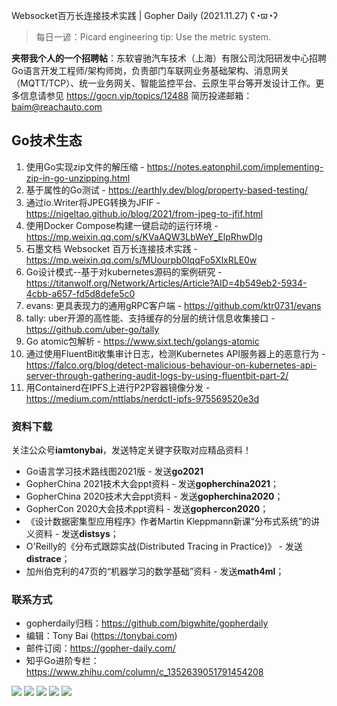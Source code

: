 Websocket百万长连接技术实践 | Gopher Daily (2021.11.27) ʕ◔ϖ◔ʔ

>每日一谚：Picard engineering tip: Use the metric system.

**夹带我个人的一个招聘帖**：东软睿驰汽车技术（上海）有限公司沈阳研发中心招聘Go语言开发工程师/架构师岗，负责部门车联网业务基础架构、消息网关（MQTT/TCP）、统一业务网关、智能监控平台、云原生平台等开发设计工作。更多信息请参见 https://gocn.vip/topics/12488 简历投递邮箱：baim@reachauto.com

## Go技术生态

1. 使用Go实现zip文件的解压缩 - https://notes.eatonphil.com/implementing-zip-in-go-unzipping.html
2. 基于属性的Go测试 - https://earthly.dev/blog/property-based-testing/
3. 通过io.Writer将JPEG转换为JFIF - https://nigeltao.github.io/blog/2021/from-jpeg-to-jfif.html
4. 使用Docker Compose构建一键启动的运行环境 - https://mp.weixin.qq.com/s/KVaAQW3LbWeY_ElpRhwDIg
5. 石墨文档 Websocket 百万长连接技术实践 - https://mp.weixin.qq.com/s/MUourpb0IqqFo5XlxRLE0w
6. Go设计模式--基于对kubernetes源码的案例研究 - https://titanwolf.org/Network/Articles/Article?AID=4b549eb2-5934-4cbb-a657-fd5d8defe5c0
7. evans: 更具表现力的通用gRPC客户端 - https://github.com/ktr0731/evans 
8. tally: uber开源的高性能、支持缓存的分层的统计信息收集接口 - https://github.com/uber-go/tally
9. Go atomic包解析 - https://www.sixt.tech/golangs-atomic
10. 通过使用FluentBit收集审计日志，检测Kubernetes API服务器上的恶意行为 - https://falco.org/blog/detect-malicious-behaviour-on-kubernetes-api-server-through-gathering-audit-logs-by-using-fluentbit-part-2/
11. 用Containerd在IPFS上进行P2P容器镜像分发 - https://medium.com/nttlabs/nerdctl-ipfs-975569520e3d


### 资料下载

关注公众号**iamtonybai**，发送特定关键字获取对应精品资料！

* Go语言学习技术路线图2021版 - 发送**go2021**
* GopherChina 2021技术大会ppt资料 - 发送**gopherchina2021**；
* GopherChina 2020技术大会ppt资料 - 发送**gopherchina2020**；
* GopherCon 2020大会技术ppt资料 - 发送**gophercon2020**；
* 《设计数据密集型应用程序》作者Martin Kleppmann新课“分布式系统”的讲义资料 - 发送**distsys**；
* O'Reilly的《分布式跟踪实战(Distributed Tracing in Practice)》 - 发送**distrace**；
* 加州伯克利的47页的“机器学习的数学基础”资料 - 发送**math4ml**；

### 联系方式

* gopherdaily归档：https://github.com/bigwhite/gopherdaily
* 编辑：Tony Bai (https://tonybai.com)
* 邮件订阅：https://gopher-daily.com/
* 知乎Go进阶专栏：https://www.zhihu.com/column/c_1352639051791454208

![](https://mmbiz.qpic.cn/mmbiz_png/cH6WzfQ94mb54jsFJZ3Knmz8obUsf3PBShthmdSw5E01TcYmUReGkj0BWpxHak1HlnlzHvLmKax53YSGr7aNlA/0?wx_fmt=png)
![](https://mmbiz.qpic.cn/mmbiz_jpg/cH6WzfQ94mb54jsFJZ3Knmz8obUsf3PBDKyzaL44T9g1YiaYeujWa3QRrVC21SnO9h9qc2ia6ibyicc6LUdnD0ibymw/0?wx_fmt=jpeg)
![](https://mmbiz.qpic.cn/mmbiz_jpg/cH6WzfQ94mb54jsFJZ3Knmz8obUsf3PBVkLTWauQTKuwBfDjBzRvcPibRvN9xPCZyPDuz4oalon271El1nVHQNA/0?wx_fmt=jpeg)
![](https://mmbiz.qpic.cn/mmbiz_png/cH6WzfQ94mb54jsFJZ3Knmz8obUsf3PBIMyZScLjHJSVL4jnaGBSFYZNhRQEwdUoGsAISHfVKfCHhWPic8yY0Ow/0?wx_fmt=png)
![](https://mmbiz.qpic.cn/mmbiz_png/cH6WzfQ94mb54jsFJZ3Knmz8obUsf3PBrSoqeMvoWCticN2cpU64fJ0FYQdXJhP7ia7WRh8628uOAsQYeE2NibRRw/0?wx_fmt=png)

